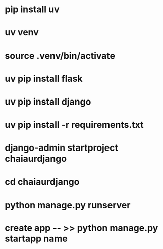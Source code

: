 # pip install uv
# uv venv 
# source .venv/bin/activate
# uv pip install flask
# uv pip install django
# uv pip install -r requirements.txt
# django-admin startproject chaiaurdjango
# cd chaiaurdjango
# python manage.py runserver 
# create app -- >> python manage.py startapp name